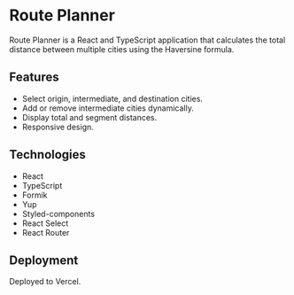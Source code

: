 # Route Planner

Route Planner is a React and TypeScript application that calculates the total distance between multiple cities using the Haversine formula.

## Features

* Select origin, intermediate, and destination cities.
* Add or remove intermediate cities dynamically.
* Display total and segment distances.
* Responsive design.

## Technologies

* React
* TypeScript
* Formik
* Yup
* Styled-components
* React Select
* React Router

## Deployment

Deployed to Vercel.
